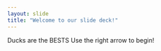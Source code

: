 ```yaml
---
layout: slide
title: "Welcome to our slide deck!"
---
```

Ducks are the BESTS
Use the right arrow to begin!
